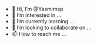 - 👋 Hi, I’m @Yasmimsp
- 👀 I’m interested in ...
- 🌱 I’m currently learning ...
- 💞️ I’m looking to collaborate on ...
- 📫 How to reach me ...

<!---
Yasmimsp/Yasmimsp is a ✨ special ✨ repository because its `README.md` (this file) appears on your GitHub profile.
You can click the Preview link to take a look at your changes.
--->
